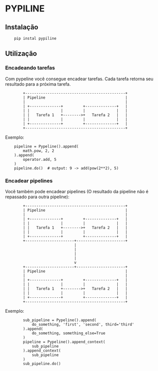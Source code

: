 # PYPILINE

## Instalação

        pip instal pypiline
        
## Utilização

### Encadeando tarefas

Com pypeline você consegue encadear tarefas. Cada tarefa retorna seu resultado para a próxima tarefa.


            +---------------------------------------------+
            | Pipeline                                    |
            |                                             |
            | +--------------+         +--------------+   |
            | |              |         |              |   |
            | |   Tarefa 1   +-------->+   Tarefa 2   |   |
            | |              |         |              |   |
            | +--------------+         +--------------+   |
            +---------------------------------------------+

Exemplo:

        pipeline = Pypeline().append(
            math.pow, 2, 2
        ).append(
            operator.add, 5
        )
        pipeline.do()  # output: 9 -> add(pow(2**2), 5)

### Encadear pipelines
Você também pode encadear pipelines (O resultado da pipeline não é repassado para outra pipeline):

            +---------------------------------------------+
            | Pipeline                                    |
            |                                             |
            | +--------------+         +--------------+   |
            | |              |         |              |   |
            | |   Tarefa 1   +-------->+   Tarefa 2   |   |
            | |              |         |              |   |
            | +--------------+         +--------------+   |
            +----------------------+----------------------+
                                   |
                                   |
                                   |
                                   |
                                   v
            +----------------------+----------------------+
            | Pipeline                                    |
            |                                             |
            | +--------------+         +--------------+   |
            | |              |         |              |   |
            | |   Tarefa 1   +-------->+   Tarefa 2   |   |
            | |              |         |              |   |
            | +--------------+         +--------------+   |
            +---------------------------------------------+

Exemplo:

            sub_pipeline = Pypeline().append(
                do_something, 'first', 'second', third='third'
            ).append(
                do_something, something_else=True
            )
            pipeline = Pypeline().append_context(
                sub_pipeline
            ).append_context(
                sub_pipeline
            )
            sub_pipeline.do()


